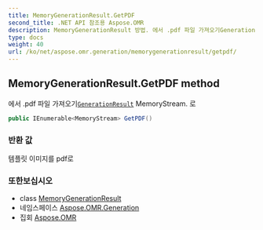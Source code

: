 ```yaml
---
title: MemoryGenerationResult.GetPDF
second_title: .NET API 참조용 Aspose.OMR
description: MemoryGenerationResult 방법. 에서 .pdf 파일 가져오기GenerationResult MemoryStream. 로
type: docs
weight: 40
url: /ko/net/aspose.omr.generation/memorygenerationresult/getpdf/
---
```

## MemoryGenerationResult.GetPDF method

에서 .pdf 파일 가져오기[`GenerationResult`](../../generationresult/) MemoryStream. 로

```csharp
public IEnumerable<MemoryStream> GetPDF()
```

### 반환 값

템플릿 이미지를 pdf로

### 또한보십시오

* class [MemoryGenerationResult](../)
* 네임스페이스 [Aspose.OMR.Generation](../../memorygenerationresult/)
* 집회 [Aspose.OMR](../../../)


